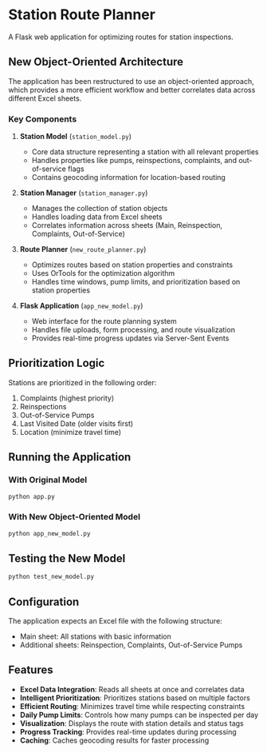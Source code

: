 # Station Route Planner

A Flask web application for optimizing routes for station inspections.

## New Object-Oriented Architecture

The application has been restructured to use an object-oriented approach, which provides a more efficient workflow and better correlates data across different Excel sheets.

### Key Components

1. **Station Model** (`station_model.py`)
   - Core data structure representing a station with all relevant properties
   - Handles properties like pumps, reinspections, complaints, and out-of-service flags
   - Contains geocoding information for location-based routing

2. **Station Manager** (`station_manager.py`)
   - Manages the collection of station objects
   - Handles loading data from Excel sheets
   - Correlates information across sheets (Main, Reinspection, Complaints, Out-of-Service)

3. **Route Planner** (`new_route_planner.py`)
   - Optimizes routes based on station properties and constraints
   - Uses OrTools for the optimization algorithm
   - Handles time windows, pump limits, and prioritization based on station properties

4. **Flask Application** (`app_new_model.py`)
   - Web interface for the route planning system
   - Handles file uploads, form processing, and route visualization
   - Provides real-time progress updates via Server-Sent Events

## Prioritization Logic

Stations are prioritized in the following order:
1. Complaints (highest priority)
2. Reinspections
3. Out-of-Service Pumps
4. Last Visited Date (older visits first)
5. Location (minimize travel time)

## Running the Application

### With Original Model
```bash
python app.py
```

### With New Object-Oriented Model
```bash
python app_new_model.py
```

## Testing the New Model
```bash
python test_new_model.py
```

## Configuration

The application expects an Excel file with the following structure:
- Main sheet: All stations with basic information
- Additional sheets: Reinspection, Complaints, Out-of-Service Pumps

## Features

- **Excel Data Integration**: Reads all sheets at once and correlates data
- **Intelligent Prioritization**: Prioritizes stations based on multiple factors
- **Efficient Routing**: Minimizes travel time while respecting constraints
- **Daily Pump Limits**: Controls how many pumps can be inspected per day
- **Visualization**: Displays the route with station details and status tags
- **Progress Tracking**: Provides real-time updates during processing
- **Caching**: Caches geocoding results for faster processing
